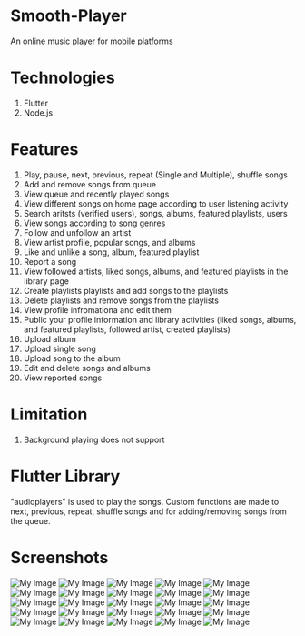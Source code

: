# Smooth-Player
An online music player for mobile platforms

# Technologies
1. Flutter
2. Node.js

# Features
1. Play, pause, next, previous, repeat (Single and Multiple), shuffle songs 
2. Add and remove songs from queue
3. View queue and recently played songs
4. View different songs on home page according to user listening activity
5. Search aritsts (verified users), songs, albums, featured playlists, users
6. View songs according to song genres
7. Follow and unfollow an artist
8. View artist profile, popular songs, and albums
9. Like and unlike a song, album, featured playlist
10. Report a song
11. View followed artists, liked songs, albums, and featured playlists in the library page
12. Create playlists playlists and add songs to the playlists
13. Delete playlists and remove songs from the playlists
14. View profile infromationa and edit them
15. Public your profile information and library activities (liked songs, albums, and featured playlists, followed artist, created playlists)
16. Upload album
17. Upload single song
18. Upload song to the album
19. Edit and delete songs and albums
20. View reported songs

# Limitation
1. Background playing does not support

# Flutter Library
"audioplayers" is used to play the songs. Custom functions are made to next, previous, repeat, shuffle songs and for adding/removing songs from the queue. 

# Screenshots
![My Image](screenshots/1.png)
![My Image](screenshots/2.png)
![My Image](screenshots/3.png)
![My Image](screenshots/4.png)
![My Image](screenshots/5.png)
![My Image](screenshots/6.png)
![My Image](screenshots/7.png)
![My Image](screenshots/8.png)
![My Image](screenshots/9.png)
![My Image](screenshots/10.png)
![My Image](screenshots/11.png)
![My Image](screenshots/12.png)
![My Image](screenshots/13.png)
![My Image](screenshots/14.png)
![My Image](screenshots/15.png)
![My Image](screenshots/16.png)
![My Image](screenshots/17.png)
![My Image](screenshots/18.png)
![My Image](screenshots/19.png)
![My Image](screenshots/20.png)
![My Image](screenshots/21.png)
![My Image](screenshots/22.png)
![My Image](screenshots/23.png)
![My Image](screenshots/24.png)
![My Image](screenshots/25.png)

